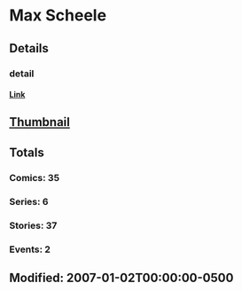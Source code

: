 # Max  Scheele 
## Details
### detail
#### [Link](http://marvel.com/comics/creators/1899/max_scheele?utm_campaign=apiRef&utm_source=225578a89fc76f3d20fbffda5d17a88d)
## [Thumbnail](http://i.annihil.us/u/prod/marvel/i/mg/b/40/image_not_available.jpg)
## Totals
### Comics: 35
### Series: 6
### Stories: 37
### Events: 2
## Modified: 2007-01-02T00:00:00-0500